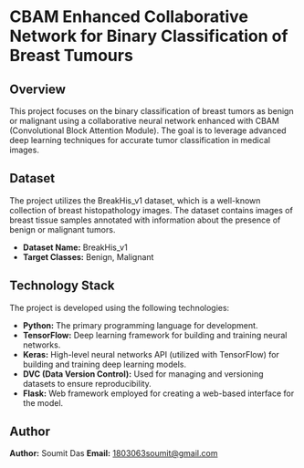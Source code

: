 # CBAM Enhanced Collaborative Network for Binary Classification of Breast Tumours

## Overview

This project focuses on the binary classification of breast tumors as benign or malignant using a collaborative neural network enhanced with CBAM (Convolutional Block Attention Module). The goal is to leverage advanced deep learning techniques for accurate tumor classification in medical images.

## Dataset

The project utilizes the BreakHis_v1 dataset, which is a well-known collection of breast histopathology images. The dataset contains images of breast tissue samples annotated with information about the presence of benign or malignant tumors.

- **Dataset Name:** BreakHis_v1
- **Target Classes:** Benign, Malignant

## Technology Stack

The project is developed using the following technologies:

- **Python:** The primary programming language for development.
- **TensorFlow:** Deep learning framework for building and training neural networks.
- **Keras:** High-level neural networks API (utilized with TensorFlow) for building and training deep learning models.
- **DVC (Data Version Control):** Used for managing and versioning datasets to ensure reproducibility.
- **Flask:** Web framework employed for creating a web-based interface for the model.

## Author

**Author:** Soumit Das
**Email:** 1803063soumit@gmail.com
